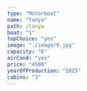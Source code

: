 ```yaml
---
type: "Motorboat"
name: "Tanya"
path: /tanya
boat: "1"
topChoice: "yes"
image: "./image/9.jpg"
capacity: "6"
airCond: "yes"
price: "4500"
yearOfProduction: "2015"
cabins: "3"
---
```

